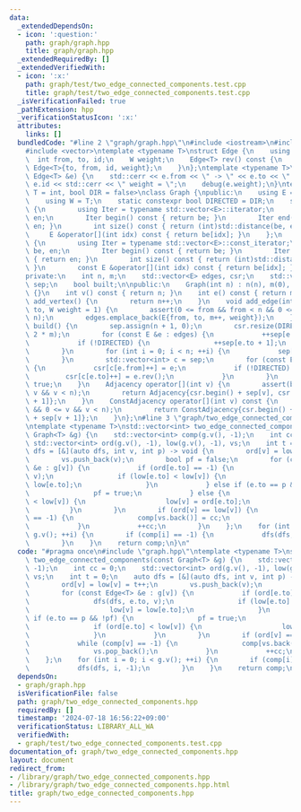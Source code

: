 ```yaml
---
data:
  _extendedDependsOn:
  - icon: ':question:'
    path: graph/graph.hpp
    title: graph/graph.hpp
  _extendedRequiredBy: []
  _extendedVerifiedWith:
  - icon: ':x:'
    path: graph/test/two_edge_connected_components.test.cpp
    title: graph/test/two_edge_connected_components.test.cpp
  _isVerificationFailed: true
  _pathExtension: hpp
  _verificationStatusIcon: ':x:'
  attributes:
    links: []
  bundledCode: "#line 2 \"graph/graph.hpp\"\n#include <iostream>\n#include <cassert>\n\
    #include <vector>\ntemplate <typename T>\nstruct Edge {\n    using W = T;\n  \
    \  int from, to, id;\n    W weight;\n    Edge<T> rev() const {\n        return\
    \ Edge<T>{to, from, id, weight};\n    }\n};\ntemplate <typename T>\nvoid debug(const\
    \ Edge<T> &e) {\n    std::cerr << e.from << \" -> \" << e.to << \" id = \" <<\
    \ e.id << std::cerr << \" weight = \";\n    debug(e.weight);\n}\ntemplate <typename\
    \ T = int, bool DIR = false>\nclass Graph {\npublic:\n    using E = Edge<T>;\n\
    \    using W = T;\n    static constexpr bool DIRECTED = DIR;\n    struct Adjacency\
    \ {\n        using Iter = typename std::vector<E>::iterator;\n        Iter be,\
    \ en;\n        Iter begin() const { return be; }\n        Iter end() const { return\
    \ en; }\n        int size() const { return (int)std::distance(be, en); }\n   \
    \     E &operator[](int idx) const { return be[idx]; }\n    };\n    struct ConstAdjacency\
    \ {\n        using Iter = typename std::vector<E>::const_iterator;\n        Iter\
    \ be, en;\n        Iter begin() const { return be; }\n        Iter end() const\
    \ { return en; }\n        int size() const { return (int)std::distance(be, en);\
    \ }\n        const E &operator[](int idx) const { return be[idx]; }\n    };\n\n\
    private:\n    int n, m;\n    std::vector<E> edges, csr;\n    std::vector<int>\
    \ sep;\n    bool built;\n\npublic:\n    Graph(int n) : n(n), m(0), built(false)\
    \ {}\n    int v() const { return n; }\n    int e() const { return m; }\n    int\
    \ add_vertex() {\n        return n++;\n    }\n    void add_edge(int from, int\
    \ to, W weight = 1) {\n        assert(0 <= from && from < n && 0 <= to && to <\
    \ n);\n        edges.emplace_back(E{from, to, m++, weight});\n    }\n    void\
    \ build() {\n        sep.assign(n + 1, 0);\n        csr.resize(DIRECTED ? m :\
    \ 2 * m);\n        for (const E &e : edges) {\n            ++sep[e.from + 1];\n\
    \            if (!DIRECTED) {\n                ++sep[e.to + 1];\n            }\n\
    \        }\n        for (int i = 0; i < n; ++i) {\n            sep[i + 1] += sep[i];\n\
    \        }\n        std::vector<int> c = sep;\n        for (const E &e : edges)\
    \ {\n            csr[c[e.from]++] = e;\n            if (!DIRECTED) {\n       \
    \         csr[c[e.to]++] = e.rev();\n            }\n        }\n        built =\
    \ true;\n    }\n    Adjacency operator[](int v) {\n        assert(built && 0 <=\
    \ v && v < n);\n        return Adjacency{csr.begin() + sep[v], csr.begin() + sep[v\
    \ + 1]};\n    }\n    ConstAdjacency operator[](int v) const {\n        assert(built\
    \ && 0 <= v && v < n);\n        return ConstAdjacency{csr.begin() + sep[v], csr.begin()\
    \ + sep[v + 1]};\n    }\n};\n#line 3 \"graph/two_edge_connected_components.hpp\"\
    \ntemplate <typename T>\nstd::vector<int> two_edge_connected_components(const\
    \ Graph<T> &g) {\n    std::vector<int> comp(g.v(), -1);\n    int cc = 0;\n   \
    \ std::vector<int> ord(g.v(), -1), low(g.v(), -1), vs;\n    int t = 0;\n    auto\
    \ dfs = [&](auto dfs, int v, int p) -> void {\n        ord[v] = low[v] = t++;\n\
    \        vs.push_back(v);\n        bool pf = false;\n        for (const Edge<T>\
    \ &e : g[v]) {\n            if (ord[e.to] == -1) {\n                dfs(dfs, e.to,\
    \ v);\n                if (low[e.to] < low[v]) {\n                    low[v] =\
    \ low[e.to];\n                }\n            } else if (e.to == p && !pf) {\n\
    \                pf = true;\n            } else {\n                if (ord[e.to]\
    \ < low[v]) {\n                    low[v] = ord[e.to];\n                }\n  \
    \          }\n        }\n        if (ord[v] == low[v]) {\n            while (comp[v]\
    \ == -1) {\n                comp[vs.back()] = cc;\n                vs.pop_back();\n\
    \            }\n            ++cc;\n        }\n    };\n    for (int i = 0; i <\
    \ g.v(); ++i) {\n        if (comp[i] == -1) {\n            dfs(dfs, i, -1);\n\
    \        }\n    }\n    return comp;\n}\n"
  code: "#pragma once\n#include \"graph.hpp\"\ntemplate <typename T>\nstd::vector<int>\
    \ two_edge_connected_components(const Graph<T> &g) {\n    std::vector<int> comp(g.v(),\
    \ -1);\n    int cc = 0;\n    std::vector<int> ord(g.v(), -1), low(g.v(), -1),\
    \ vs;\n    int t = 0;\n    auto dfs = [&](auto dfs, int v, int p) -> void {\n\
    \        ord[v] = low[v] = t++;\n        vs.push_back(v);\n        bool pf = false;\n\
    \        for (const Edge<T> &e : g[v]) {\n            if (ord[e.to] == -1) {\n\
    \                dfs(dfs, e.to, v);\n                if (low[e.to] < low[v]) {\n\
    \                    low[v] = low[e.to];\n                }\n            } else\
    \ if (e.to == p && !pf) {\n                pf = true;\n            } else {\n\
    \                if (ord[e.to] < low[v]) {\n                    low[v] = ord[e.to];\n\
    \                }\n            }\n        }\n        if (ord[v] == low[v]) {\n\
    \            while (comp[v] == -1) {\n                comp[vs.back()] = cc;\n\
    \                vs.pop_back();\n            }\n            ++cc;\n        }\n\
    \    };\n    for (int i = 0; i < g.v(); ++i) {\n        if (comp[i] == -1) {\n\
    \            dfs(dfs, i, -1);\n        }\n    }\n    return comp;\n}\n"
  dependsOn:
  - graph/graph.hpp
  isVerificationFile: false
  path: graph/two_edge_connected_components.hpp
  requiredBy: []
  timestamp: '2024-07-18 16:56:22+09:00'
  verificationStatus: LIBRARY_ALL_WA
  verifiedWith:
  - graph/test/two_edge_connected_components.test.cpp
documentation_of: graph/two_edge_connected_components.hpp
layout: document
redirect_from:
- /library/graph/two_edge_connected_components.hpp
- /library/graph/two_edge_connected_components.hpp.html
title: graph/two_edge_connected_components.hpp
---
```

